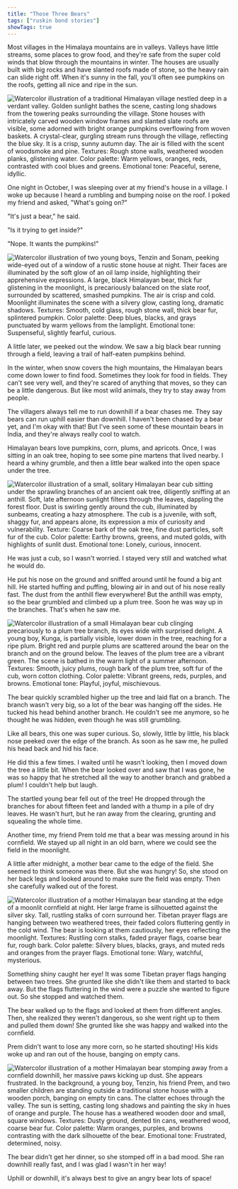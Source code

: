 ```yaml
---
title: "Those Three Bears"
tags: ["ruskin bond stories"]
showTags: true
---
```


Most villages in the Himalaya mountains are in valleys. Valleys have little streams, some places to grow food, and they're safe from the super cold winds that blow through the mountains in winter. The houses are usually built with big rocks and have slanted roofs made of stone, so the heavy rain can slide right off. When it's sunny in the fall, you'll often see pumpkins on the roofs, getting all nice and ripe in the sun.

![Watercolor illustration of a traditional Himalayan village nestled deep in a verdant valley. Golden sunlight bathes the scene, casting long shadows from the towering peaks surrounding the village. Stone houses with intricately carved wooden window frames and slanted slate roofs are visible, some adorned with bright orange pumpkins overflowing from woven baskets. A crystal-clear, gurgling stream runs through the village, reflecting the blue sky. It is a crisp, sunny autumn day. The air is filled with the scent of woodsmoke and pine. Textures: Rough stone walls, weathered wooden planks, glistening water. Color palette: Warm yellows, oranges, reds, contrasted with cool blues and greens. Emotional tone: Peaceful, serene, idyllic.](/images/image_ruskin-those-three-bears0.png)

One night in October, I was sleeping over at my friend's house in a village. I woke up because I heard a rumbling and bumping noise on the roof. I poked my friend and asked, "What's going on?"

"It's just a bear," he said.

"Is it trying to get inside?"

"Nope. It wants the pumpkins!"

![Watercolor illustration of two young boys, Tenzin and Sonam, peeking wide-eyed out of a window of a rustic stone house at night. Their faces are illuminated by the soft glow of an oil lamp inside, highlighting their apprehensive expressions. A large, black Himalayan bear, thick fur glistening in the moonlight, is precariously balanced on the slate roof, surrounded by scattered, smashed pumpkins. The air is crisp and cold. Moonlight illuminates the scene with a silvery glow, casting long, dramatic shadows. Textures: Smooth, cold glass, rough stone wall, thick bear fur, splintered pumpkin. Color palette: Deep blues, blacks, and grays punctuated by warm yellows from the lamplight. Emotional tone: Suspenseful, slightly fearful, curious.](/images/image_ruskin-those-three-bears1.png)

A little later, we peeked out the window. We saw a big black bear running through a field, leaving a trail of half-eaten pumpkins behind.

In the winter, when snow covers the high mountains, the Himalayan bears come down lower to find food. Sometimes they look for food in fields. They can't see very well, and they're scared of anything that moves, so they can be a little dangerous. But like most wild animals, they try to stay away from people.

The villagers always tell me to run downhill if a bear chases me. They say bears can run uphill easier than downhill. I haven't been chased by a bear yet, and I'm okay with that! But I've seen some of these mountain bears in India, and they're always really cool to watch.

Himalayan bears love pumpkins, corn, plums, and apricots. Once, I was sitting in an oak tree, hoping to see some pine martens that lived nearby. I heard a whiny grumble, and then a little bear walked into the open space under the tree.

![Watercolor illustration of a small, solitary Himalayan bear cub sitting under the sprawling branches of an ancient oak tree, diligently sniffing at an anthill. Soft, late afternoon sunlight filters through the leaves, dappling the forest floor. Dust is swirling gently around the cub, illuminated by sunbeams, creating a hazy atmosphere. The cub is a juvenile, with soft, shaggy fur, and appears alone, its expression a mix of curiosity and vulnerability. Texture: Coarse bark of the oak tree, fine dust particles, soft fur of the cub. Color palette: Earthy browns, greens, and muted golds, with highlights of sunlit dust. Emotional tone: Lonely, curious, innocent.](/images/image_ruskin-those-three-bears2.png)

He was just a cub, so I wasn't worried. I stayed very still and watched what he would do.

He put his nose on the ground and sniffed around until he found a big ant hill. He started huffing and puffing, blowing air in and out of his nose really fast. The dust from the anthill flew everywhere! But the anthill was empty, so the bear grumbled and climbed up a plum tree. Soon he was way up in the branches. That's when he saw me.

![Watercolor illustration of a small Himalayan bear cub clinging precariously to a plum tree branch, its eyes wide with surprised delight. A young boy, Kunga, is partially visible, lower down in the tree, reaching for a ripe plum. Bright red and purple plums are scattered around the bear on the branch and on the ground below. The leaves of the plum tree are a vibrant green. The scene is bathed in the warm light of a summer afternoon. Textures: Smooth, juicy plums, rough bark of the plum tree, soft fur of the cub, worn cotton clothing. Color palette: Vibrant greens, reds, purples, and browns. Emotional tone: Playful, joyful, mischievous.](/images/image_ruskin-those-three-bears3.png)

The bear quickly scrambled higher up the tree and laid flat on a branch. The branch wasn't very big, so a lot of the bear was hanging off the sides. He tucked his head behind another branch. He couldn't see me anymore, so he thought he was hidden, even though he was still grumbling.

Like all bears, this one was super curious. So, slowly, little by little, his black nose peeked over the edge of the branch. As soon as he saw me, he pulled his head back and hid his face.

He did this a few times. I waited until he wasn't looking, then I moved down the tree a little bit. When the bear looked over and saw that I was gone, he was so happy that he stretched all the way to another branch and grabbed a plum! I couldn't help but laugh.

The startled young bear fell out of the tree! He dropped through the branches for about fifteen feet and landed with a thump in a pile of dry leaves. He wasn't hurt, but he ran away from the clearing, grunting and squealing the whole time.

Another time, my friend Prem told me that a bear was messing around in his cornfield. We stayed up all night in an old barn, where we could see the field in the moonlight.

A little after midnight, a mother bear came to the edge of the field. She seemed to think someone was there. But she was hungry! So, she stood on her back legs and looked around to make sure the field was empty. Then she carefully walked out of the forest.

![Watercolor illustration of a mother Himalayan bear standing at the edge of a moonlit cornfield at night. Her large frame is silhouetted against the silver sky. Tall, rustling stalks of corn surround her. Tibetan prayer flags are hanging between two weathered trees, their faded colors fluttering gently in the cold wind. The bear is looking at them cautiously, her eyes reflecting the moonlight. Textures: Rustling corn stalks, faded prayer flags, coarse bear fur, rough bark. Color palette: Silvery blues, blacks, grays, and muted reds and oranges from the prayer flags. Emotional tone: Wary, watchful, mysterious.](/images/image_ruskin-those-three-bears4.png)

Something shiny caught her eye! It was some Tibetan prayer flags hanging between two trees. She grunted like she didn't like them and started to back away. But the flags fluttering in the wind were a puzzle she wanted to figure out. So she stopped and watched them.

The bear walked up to the flags and looked at them from different angles. Then, she realized they weren't dangerous, so she went right up to them and pulled them down! She grunted like she was happy and walked into the cornfield.

Prem didn't want to lose any more corn, so he started shouting! His kids woke up and ran out of the house, banging on empty cans.

![Watercolor illustration of a mother Himalayan bear stomping away from a cornfield downhill, her massive paws kicking up dust. She appears frustrated. In the background, a young boy, Tenzin, his friend Prem, and two smaller children are standing outside a traditional stone house with a wooden porch, banging on empty tin cans. The clatter echoes through the valley. The sun is setting, casting long shadows and painting the sky in hues of orange and purple. The house has a weathered wooden door and small, square windows. Textures: Dusty ground, dented tin cans, weathered wood, coarse bear fur. Color palette: Warm oranges, purples, and browns contrasting with the dark silhouette of the bear. Emotional tone: Frustrated, determined, noisy.](/images/image_ruskin-those-three-bears5.png)

The bear didn't get her dinner, so she stomped off in a bad mood. She ran downhill really fast, and I was glad I wasn't in her way!

Uphill or downhill, it's always best to give an angry bear lots of space!